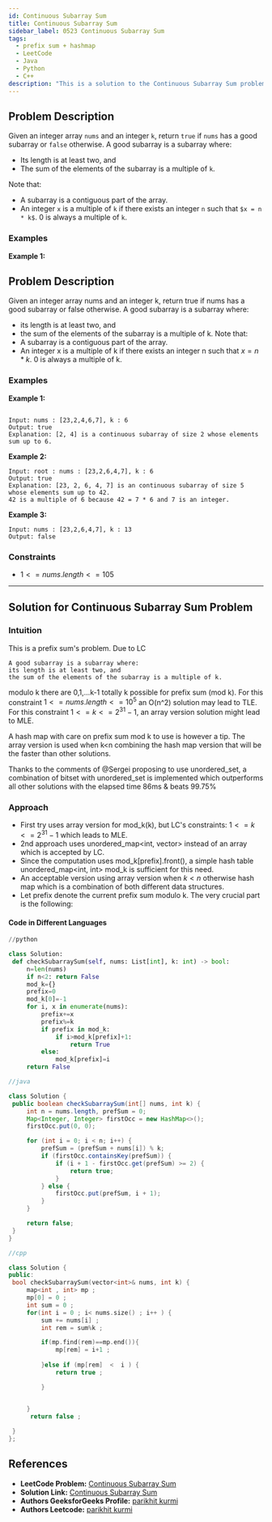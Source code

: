 ```yaml
---
id: Continuous Subarray Sum
title: Continuous Subarray Sum
sidebar_label: 0523 Continuous Subarray Sum
tags:
  - prefix sum + hashmap
  - LeetCode
  - Java
  - Python
  - C++
description: "This is a solution to the Continuous Subarray Sum problem on LeetCode."
---
```


## Problem Description

Given an integer array `nums` and an integer `k`, return `true` if `nums` has a good subarray or `false` otherwise. A good subarray is a subarray where:

- Its length is at least two, and
- The sum of the elements of the subarray is a multiple of `k`.

Note that:
- A subarray is a contiguous part of the array.
- An integer `x` is a multiple of `k` if there exists an integer `n` such that `$x = n * k$`. 0 is always a multiple of `k`.

### Examples

**Example 1:**



## Problem Description

Given an integer array nums and an integer k, return true if nums has a good subarray or false otherwise.
A good subarray is a subarray where:

 - its length is at least two, and
 - the sum of the elements of the subarray is a multiple of k.
Note that:
 - A subarray is a contiguous part of the array.
 - An integer x is a multiple of k if there exists an integer n such that $x = n * k$. 0 is always a multiple of k.

### Examples

**Example 1:**

```

Input: nums : [23,2,4,6,7], k : 6
Output: true
Explanation: [2, 4] is a continuous subarray of size 2 whose elements sum up to 6.

```

**Example 2:**


```
Input: root : nums : [23,2,6,4,7], k : 6
Output: true
Explanation: [23, 2, 6, 4, 7] is an continuous subarray of size 5 whose elements sum up to 42.
42 is a multiple of 6 because 42 = 7 * 6 and 7 is an integer.
```

**Example 3:**


```
Input: nums : [23,2,6,4,7], k : 13
Output: false
```


### Constraints

-  $1 <= nums.length <= 105$


---

## Solution for  Continuous Subarray Sum Problem

### Intuition
This is a prefix sum's problem. Due to LC

    A good subarray is a subarray where:
    its length is at least two, and
    the sum of the elements of the subarray is a multiple of k.

modulo k there are 0,1,...k-1 totally k possible for prefix sum (mod k).
For this constraint $1 <= nums.length <= 10^5$ an O(n^2) solution may lead to TLE.
For this constraint $1 <= k <= 2^31 - 1$, an array version solution might lead to MLE.

A hash map with care on prefix sum mod k to use is however a tip. The array version is used when k<n combining the hash map version that will be the faster than other solutions.

Thanks to the comments of @Sergei proposing to use unordered_set, a combination of bitset with unordered_set is implemented which outperforms all other solutions with the elapsed time 86ms & beats 99.75%


### Approach


   - First try uses array version for mod_k(k), but LC's constraints: $1 <= k <= 2^31 - 1$ which leads to MLE.
   - 2nd approach uses unordered_map<int, vector<int>> instead of an array which is accepted by LC.
   - Since the computation uses mod_k[prefix].front(), a simple hash table unordered_map<int, int> mod_k is sufficient for this need.
   - An acceptable version using array version when $k<n$ otherwise hash map which is a combination of both different data structures.
   - Let prefix denote the current prefix sum modulo k. The very crucial part is the following:




#### Code in Different Languages

<Tabs>
  <TabItem value="Python" label="Python">
  <SolutionAuthor name="@parikhitkurmi"/>
    
   ```python
//python

   class Solution:
    def checkSubarraySum(self, nums: List[int], k: int) -> bool:
        n=len(nums)
        if n<2: return False
        mod_k={}
        prefix=0
        mod_k[0]=-1
        for i, x in enumerate(nums):
            prefix+=x
            prefix%=k
            if prefix in mod_k:
                if i>mod_k[prefix]+1:
                    return True
            else:
                mod_k[prefix]=i
        return False
```
  </TabItem>
  <TabItem value="Java" label="Java">
  <SolutionAuthor name="@parikhitkurmi"/>

   ```java
//java

   class Solution {
    public boolean checkSubarraySum(int[] nums, int k) {
        int n = nums.length, prefSum = 0;
        Map<Integer, Integer> firstOcc = new HashMap<>();
        firstOcc.put(0, 0);

        for (int i = 0; i < n; i++) {
            prefSum = (prefSum + nums[i]) % k;
            if (firstOcc.containsKey(prefSum)) {
                if (i + 1 - firstOcc.get(prefSum) >= 2) {
                    return true;
                }
            } else {
                firstOcc.put(prefSum, i + 1);
            }
        }

        return false;
    }
}

```
</TabItem>
<TabItem value="C++" label="C++">
<SolutionAuthor name="@parikhitkurmi"/>

   ```cpp
//cpp

   class Solution {
public:
    bool checkSubarraySum(vector<int>& nums, int k) {
        map<int , int> mp ; 
        mp[0] = 0 ;
        int sum = 0 ; 
        for(int i = 0 ; i< nums.size() ; i++ ) {
            sum += nums[i] ;
            int rem = sum%k ;

            if(mp.find(rem)==mp.end()){
                mp[rem] = i+1 ; 
                
            }else if (mp[rem]  <  i ) {
                return true ;

            }


        } 
         return false ;
        
    }
};

```

  </TabItem>
</Tabs>





## References

- **LeetCode Problem:** [Continuous Subarray Sum](https://leetcode.com/problems/continuous-subarray-sum/)
- **Solution Link:** [Continuous Subarray Sum](https://leetcode.com/problems/continuous-subarray-sum/submissions/1281964300/)
- **Authors GeeksforGeeks Profile:** [parikhit kurmi](https://www.geeksforgeeks.org/user/sololeveler673/)
- **Authors Leetcode:** [parikhit kurmi](https://leetcode.com/u/parikhitkurmi14/)
